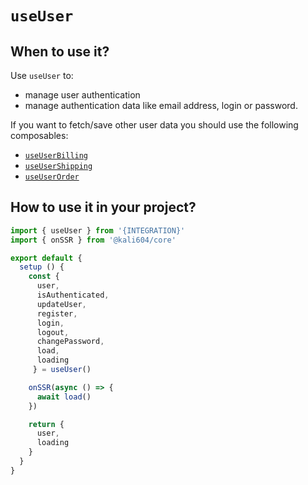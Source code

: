 # `useUser`

## When to use it?

Use `useUser` to:
- manage user authentication
- manage authentication data like email address, login or password.

If you want to fetch/save other user data you should use the following composables:
- [`useUserBilling`](./use-user-billing.md)
- [`useUserShipping`](./use-user-shipping.md)
- [`useUserOrder`](./use-user-order.md)

## How to use it in your project?

```js
import { useUser } from '{INTEGRATION}'
import { onSSR } from '@kali604/core'

export default {
  setup () {
    const {
      user,
      isAuthenticated,
      updateUser,
      register,
      login,
      logout,
      changePassword,
      load,
      loading
     } = useUser()

    onSSR(async () => {
      await load()
    })

    return {
      user,
      loading
    }
  }
}
```
